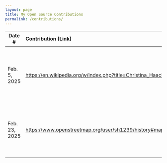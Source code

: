 ```yaml
---
layout: page
title: My Open Source Contributions
permalink: /contributions/
---
```


<!--
Type of the contribution should be "Wikipedia edit", "OpenStreet Map feature", "Documentation", "Course website", "Blog",
"Browser Add-on", etc.

The description should include a brief summary of what you did.

The link should bring us to a public page that shows your contribution. 

Replace the first row with your own contribution. 

-->





| Date #       | Contribution (Link)  | Type  | Description |
|---|:---|:---|:---|
| Feb. 5, 2025   | https://en.wikipedia.org/w/index.php?title=Christina_Haack&oldid=1274153017    | Wikipedia    |   Updated information about the show's team members from current updates.    |
| Feb. 23, 2025  | https://www.openstreetmap.org/user/sh1239/history#map=19/40.530753/-74.228151  | OpenStreetMaps | Updated a new store location and deleting stores that have shut down    |
|     |     |     |      |
